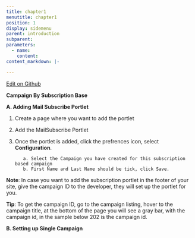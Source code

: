 ```yaml
---
title: chapter1
menutitle: chapter1
position: 1
display: sidemenu
parent: introduction
subparent: 
parameters:
  - name:
    content:
content_markdown: |-

---
```

<a class="editor-link" href="{{site.github}}chapter1.md">Edit on Github</a>

**Campaign By Subscription Base**

**A. Adding Mail Subscribe Portlet**
  
  1. Create a page where you want to add the portlet
  2. Add the MailSubscribe Portlet
  3. Once the portlet is added, click the prefrences icon, select **Configuration**.
  
            a. Select the Campaign you have created for this subscription based campaign
            b. First Name and Last Name should be tick, click Save.
     
**Note**: In case you want to add the subscription portlet in the footer of your site, give the campaign ID to the developer, they will set up the portlet for you. 

**Tip**:  To get the campaign ID, go to the campaign listing, hover to the campaign title, at the bottom of the page you will see a gray bar, with the campaign id, in the sample below 202 is the campaign id.


**B. Setting up Single Campaign**



